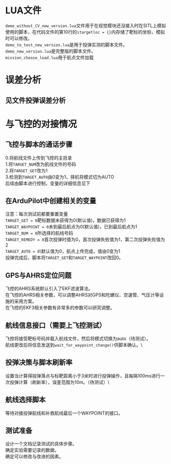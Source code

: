 # LUA文件
`demo_without_CV_new_version.lua`文件用于在视觉模块还没接入时在SITL上模拟使用的脚本，在代码文件的第10行的`itargetloc = {}`内存储了靶标的坐标，模拟时可以修改。\
`demo_to_test_new_version.lua`是用于投弹实测的脚本文件。\
`demo_new_version.lua`是完整版的脚本文件。\
`mission_choose_load.lua`用于航点文件加载
# 误差分析
## 见文件投弹误差分析
# 与飞控的对接情况
## 飞控与脚本的通话步骤
0.将航线文件上传到飞控的主目录\
1.将`TARGET_NUM`改为航线文件的号码\
2.将`TARGET_GET`改为1\
3.检测到`TARGET_AUTO`由0变为1，择机将模式切为AUTO\
后续由脚本进行控制，变量的详细信息见下
## 在ArduPilot中创建相关的变量
注意：每次测试前都要重置变量\
`TARGET_GET = 0`靶标数据未获得为0(默认值)，数据已获得为1\
`TARGET_WAYPOINT = 0`未到最后航点为0(默认值)，已到最后航点为1\
`TARGET_NUM = 0`所选择的航线号码\
`TARGET_REMEDY = 0`首次投弹时值为0，首次投弹失败值为1，第二次投弹失败值为2\
`TARGET_AUTO = 0`\默认值为0，航点上传完成，值由0变为1\
投弹完成后，脚本将`TARGET_GET`和`TARGET_WAYPOINT`改回0。
## GPS与AHRS定位问题
飞控的AHRS系统默认引入了EKF滤波算法。\
在飞控的AHRS相关参数，可以调整AHRS对GPS和陀螺仪、空速管、气压计等设施的采用方案。\
在飞控的EKF3相关参数有非常多的参数可以研究调整。
## 航线信息接口（需要上飞控测试）
飞控将接受靶标号码并载入航线文件，然后将模式切换为auto（待测试）。\
航线更改后将信息发送到`wait_for_waypoint_change()`供脚本确认。\
## 投弹决策与脚本刷新率
设置当计算得投弹落点与标靶距离小于3米时进行投弹操作，且每隔100ms进行一次投弹计算（刷新率），误差范围为10m。（待测试）\
## 航线选择脚本
等待对接投弹航线和补救航线最后一个WAYPOINT的接口。
## 测试准备
设计一个文档记录测试的具体步骤。\
确定实验需要记录的数据。\
确定可以修改与改进的因素。
